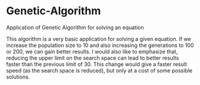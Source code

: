 # Genetic-Algorithm
Application of Genetic Algorithm for solving an equation

This algorithm is a very basic application for solving a given equation.
If we increase the population size to 10 and also increasing the generations to 100 or 200, we can gain better results.
I would also like to emphasize that, reducing the upper limit on the search space can lead to better results faster than the previous limit of 30. This change would give a faster result speed (as the search space is reduced), but only at a cost of some possible solutions.
